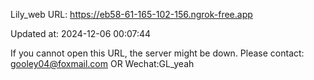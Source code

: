 Lily_web URL: https://eb58-61-165-102-156.ngrok-free.app

Updated at: 2024-12-06 00:07:44

If you cannot open this URL, the server might be down.
Please contact: gooley04@foxmail.com OR Wechat:GL_yeah